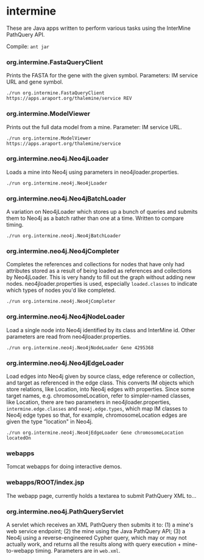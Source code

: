 # intermine
These are Java apps written to perform various tasks using the InterMine PathQuery API.

Compile: ```ant jar```

### org.intermine.FastaQueryClient
Prints the FASTA for the gene with the given symbol. Parameters: IM service URL and gene symbol.

```./run org.intermine.FastaQueryClient https://apps.araport.org/thalemine/service REV```

### org.intermine.ModelViewer
Prints out the full data model from a mine. Parameter: IM service URL.

```./run org.intermine.ModelViewer https://apps.araport.org/thalemine/service```

### org.intermine.neo4j.Neo4jLoader
Loads a mine into Neo4j using parameters in neo4jloader.properties.

```./run org.intermine.neo4j.Neo4jLoader```

### org.intermine.neo4j.Neo4jBatchLoader
A variation on Neo4jLoader which stores up a bunch of queries and submits them to Neo4j as a batch rather than one at a time. Written to compare timing.

```./run org.intermine.neo4j.Neo4jBatchLoader```

### org.intermine.neo4j.Neo4jCompleter
Completes the references and collections for nodes that have only had attributes stored as a result of being loaded as references and collections by Neo4jLoader.
This is very handy to fill out the graph without adding new nodes. neo4jloader.properties is used, especially ```loaded.classes``` to indicate which types of nodes you'd like completed.

```./run org.intermine.neo4j.Neo4jCompleter```

### org.intermine.neo4j.Neo4jNodeLoader
Load a single node into Neo4j identified by its class and InterMine id. Other parameters are read from neo4jloader.properties.

```./run org.intermine.neo4j.Neo4jNodeLoader Gene 4295368``` 

### org.intermine.neo4j.Neo4jEdgeLoader
Load edges into Neo4j given by source class, edge reference or collection, and target as referenced in the edge class. This converts IM objects
which store relations, like Location, into Neo4j edges with properties. Since some target names, e.g. chromosomeLocation, refer to simpler-named classes, like Location, there are two
parameters in neo4jloader.properties, ```intermine.edge.classes``` and ```neo4j.edge.types```, which map IM classes to Neo4j edge types so that, for example,
chromosomeLocation edges are given the type "location" in Neo4j.

```./run org.intermine.neo4j.Neo4jEdgeLoader Gene chromosomeLocation locatedOn```

### webapps
Tomcat webapps for doing interactive demos.

### webapps/ROOT/index.jsp
The webapp page, currently holds a textarea to submit PathQuery XML to...

### org.intermine.neo4j.PathQueryServlet
A servlet which receives an XML PathQuery then submits it to: (1) a mine's web service endpoint; (2) the mine using the Java PathQuery API; (3) a Neo4j using a reverse-engineered Cypher query,
which may or may not actually work, and returns all the results along with query execution + mine-to-webapp timing. Parameters are in ```web.xml```.
